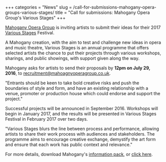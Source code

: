 +++
categories = "News"
slug = /call-for-submissions-mahogany-opera-groups-various-stages/
title = "Call for submissions: Mahogany Opera Group&#039;s Various Stages"
+++

[Mahogany Opera Group](/scene/companies/mahogany-opera-group/) is inviting artists to submit their ideas for their 2017 [Various Stages](http://www.mahoganyoperagroup.co.uk/productions/various-stages/) Festival.

A Mahogany creation, with the aim to test and challenge new ideas in opera and music theatre, Various Stages is an annual programme that offers selected artists the chance to put their projects through various workshops, sharings, and public showings, with support given along the way.

Mahogany asks for artists to send their proposals by **12pm on July 29, 2016**, to [recruitment@mahoagnyoperagroup.co.uk](mailto:recruitment@mahoganyoperagroup.co.uk).

"Entrants should be keen to take bold creative risks and push the boundaries of style and form, and have an existing relationship with a venue, promoter or production house which could endorse and support the project."

Successful projects will be announced in September 2016. Workshops will begin in January 2017, and the results will be presented in Various Stages Festival in February 2017 over two days.

"Various Stages blurs the line between process and performance, allowing artists to share their work process with audiences and stakeholders. The programme aims to encourage creative exchange, demystify the art form and ensure that each work has public context and relevance."

For more details, download Mahogany's [information pack](http://www.mahoganyoperagroup.co.uk/assets/files/Applications/Various%20Stages%202017%20Open%20Call%20-%20FINAL.docx), or [click here](http://www.mahoganyoperagroup.co.uk/news-and-blog/call-for-proposals-various-stages-festival-2017/).

